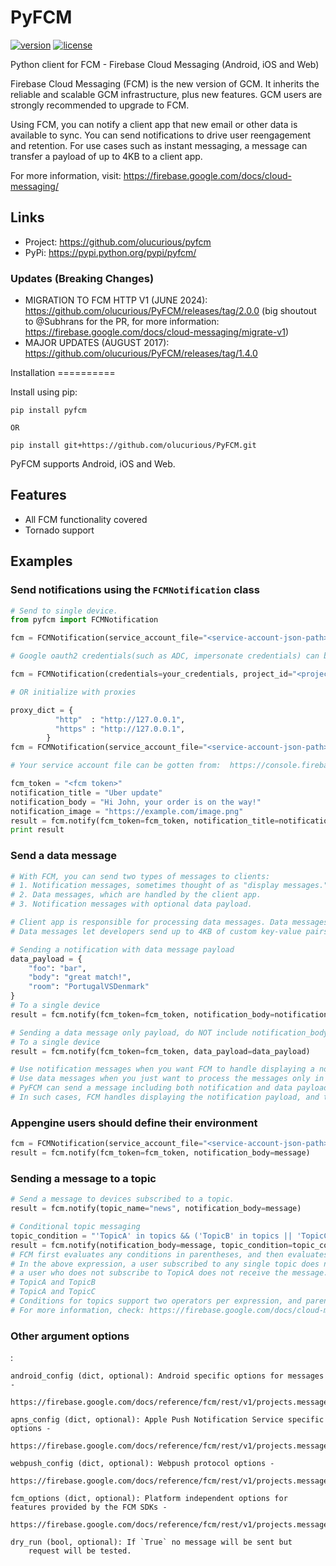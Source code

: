 # PyFCM

[![version](http://img.shields.io/pypi/v/pyfcm.svg?style=flat-square)](https://pypi.python.org/pypi/pyfcm/)
[![license](http://img.shields.io/pypi/l/pyfcm.svg?style=flat-square)](https://pypi.python.org/pypi/pyfcm/)

Python client for FCM - Firebase Cloud Messaging (Android, iOS and Web)

Firebase Cloud Messaging (FCM) is the new version of GCM. It inherits
the reliable and scalable GCM infrastructure, plus new features. GCM
users are strongly recommended to upgrade to FCM.

Using FCM, you can notify a client app that new email or other data is
available to sync. You can send notifications to drive user reengagement
and retention. For use cases such as instant messaging, a message can
transfer a payload of up to 4KB to a client app.

For more information, visit:
<https://firebase.google.com/docs/cloud-messaging/>

## Links

-   Project: <https://github.com/olucurious/pyfcm>
-   PyPi: <https://pypi.python.org/pypi/pyfcm/>

### Updates (Breaking Changes)

-   MIGRATION TO FCM HTTP V1 (JUNE 2024):
    <https://github.com/olucurious/PyFCM/releases/tag/2.0.0> (big
    shoutout to @Subhrans for the PR, for more information:
    <https://firebase.google.com/docs/cloud-messaging/migrate-v1>)
-   MAJOR UPDATES (AUGUST 2017):
    <https://github.com/olucurious/PyFCM/releases/tag/1.4.0>

Installation ==========

Install using pip:

    pip install pyfcm

    OR

    pip install git+https://github.com/olucurious/PyFCM.git

PyFCM supports Android, iOS and Web.

## Features

-   All FCM functionality covered
-   Tornado support

## Examples

### Send notifications using the `FCMNotification` class

``` python
# Send to single device.
from pyfcm import FCMNotification

fcm = FCMNotification(service_account_file="<service-account-json-path>", project_id="<project-id>")

# Google oauth2 credentials(such as ADC, impersonate credentials) can be used instead of service account file.

fcm = FCMNotification(credentials=your_credentials, project_id="<project-id>")

# OR initialize with proxies

proxy_dict = {
          "http"  : "http://127.0.0.1",
          "https" : "http://127.0.0.1",
        }
fcm = FCMNotification(service_account_file="<service-account-json-path>", project_id="<project-id>", proxy_dict=proxy_dict)

# Your service account file can be gotten from:  https://console.firebase.google.com/u/0/project/_/settings/serviceaccounts/adminsdk

fcm_token = "<fcm token>"
notification_title = "Uber update"
notification_body = "Hi John, your order is on the way!"
notification_image = "https://example.com/image.png"
result = fcm.notify(fcm_token=fcm_token, notification_title=notification_title, notification_body=notification_body, notification_image=notification_image)
print result
```

### Send a data message

``` python
# With FCM, you can send two types of messages to clients:
# 1. Notification messages, sometimes thought of as "display messages."
# 2. Data messages, which are handled by the client app.
# 3. Notification messages with optional data payload.

# Client app is responsible for processing data messages. Data messages have only custom key-value pairs. (Python dict)
# Data messages let developers send up to 4KB of custom key-value pairs.

# Sending a notification with data message payload
data_payload = {
    "foo": "bar",
    "body": "great match!",
    "room": "PortugalVSDenmark"
}
# To a single device
result = fcm.notify(fcm_token=fcm_token, notification_body=notification_body, data_payload=data_payload)

# Sending a data message only payload, do NOT include notification_body also do NOT include notification body
# To a single device
result = fcm.notify(fcm_token=fcm_token, data_payload=data_payload)

# Use notification messages when you want FCM to handle displaying a notification on your app's behalf.
# Use data messages when you just want to process the messages only in your app.
# PyFCM can send a message including both notification and data payloads.
# In such cases, FCM handles displaying the notification payload, and the client app handles the data payload.
```

### Appengine users should define their environment

``` python
fcm = FCMNotification(service_account_file="<service-account-json-path>", project_id="<project-id>", proxy_dict=proxy_dict, env='app_engine')
result = fcm.notify(fcm_token=fcm_token, notification_body=message)
```

### Sending a message to a topic

``` python
# Send a message to devices subscribed to a topic.
result = fcm.notify(topic_name="news", notification_body=message)

# Conditional topic messaging
topic_condition = "'TopicA' in topics && ('TopicB' in topics || 'TopicC' in topics)"
result = fcm.notify(notification_body=message, topic_condition=topic_condition)
# FCM first evaluates any conditions in parentheses, and then evaluates the expression from left to right.
# In the above expression, a user subscribed to any single topic does not receive the message. Likewise,
# a user who does not subscribe to TopicA does not receive the message. These combinations do receive it:
# TopicA and TopicB
# TopicA and TopicC
# Conditions for topics support two operators per expression, and parentheses are supported.
# For more information, check: https://firebase.google.com/docs/cloud-messaging/topic-messaging
```

### Other argument options

:

    android_config (dict, optional): Android specific options for messages -
        https://firebase.google.com/docs/reference/fcm/rest/v1/projects.messages#androidconfig

    apns_config (dict, optional): Apple Push Notification Service specific options -
        https://firebase.google.com/docs/reference/fcm/rest/v1/projects.messages#apnsconfig

    webpush_config (dict, optional): Webpush protocol options -
        https://firebase.google.com/docs/reference/fcm/rest/v1/projects.messages#webpushconfig

    fcm_options (dict, optional): Platform independent options for features provided by the FCM SDKs -
        https://firebase.google.com/docs/reference/fcm/rest/v1/projects.messages#fcmoptions

    dry_run (bool, optional): If `True` no message will be sent but
        request will be tested.

